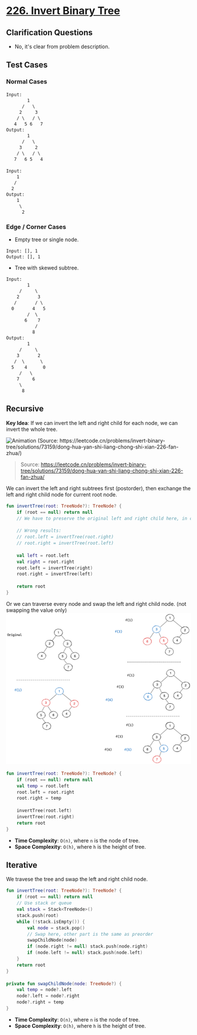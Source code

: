 # [226. Invert Binary Tree](https://leetcode.com/problems/invert-binary-tree/)

## Clarification Questions
* No, it's clear from problem description.

## Test Cases
### Normal Cases
```
Input: 
        1
      /   \
     2     3
    / \   / \
   4   5 6   7  
Output: 
        1
      /   \
     3     2
    / \   / \
   7   6 5   4  

Input:
    1
   /
  2
Output:
    1
     \
      2
```
### Edge / Corner Cases
* Empty tree or single node.
```
Input: [], 1
Output: [], 1
```
* Tree with skewed subtree.
```
Input:
        1
     /     \
    2       3
   /       / \ 
  0       4   5
        /  \
       6    7
           /
          8
Output:
        1
     /     \
    3       2
   /  \      \
  5    4      0
     /   \
    7     6
     \
      8 
```

## Recursive
**Key Idea**: If we can invert the left and right child for each node, we can invert the whole tree.

![Animation (Source: https://leetcode.cn/problems/invert-binary-tree/solutions/73159/dong-hua-yan-shi-liang-chong-shi-xian-226-fan-zhua/)](https://pic.leetcode-cn.com/0f91f7cbf5740de86e881eb7427c6c3993f4eca3624ca275d71e21c5e3e2c550-226_2.gif)
> Source: https://leetcode.cn/problems/invert-binary-tree/solutions/73159/dong-hua-yan-shi-liang-chong-shi-xian-226-fan-zhua/

We can invert the left and right subtrees first (postorder), then exchange the left and right child node for current root node.
```kotlin
fun invertTree(root: TreeNode?): TreeNode? {
    if (root == null) return null
    // We have to preserve the original left and right child here, in case of references changes after inverting.
    
    // Wrong results: 
    // root.left = invertTree(root.right)
    // root.right = invertTree(root.left)
    
    val left = root.left
    val right = root.right
    root.left = invertTree(right)
    root.right = invertTree(left)
    
    return root
}
```

Or we can traverse every node and swap the left and right child node. (not swapping the value only)
![](../media/226.invert-binary-tree.png)
```kotlin
fun invertTree(root: TreeNode?): TreeNode? {
    if (root == null) return null
    val temp = root.left
    root.left = root.right
    root.right = temp

    invertTree(root.left)
    invertTree(root.right)
    return root
}
```
* **Time Complexity**: `O(n)`, where `n` is the node of tree.
* **Space Complexity**: `O(h)`, where `h` is the height of tree.

## Iterative
We travese the tree and swap the left and right child node.
```kotlin
fun invertTree(root: TreeNode?): TreeNode? {
    if (root == null) return null
    // Use stack or queue
    val stack = Stack<TreeNode>()
    stack.push(root)
    while (!stack.isEmpty()) {
        val node = stack.pop()
        // Swap here, other part is the same as preorder
        swapChildNode(node)
        if (node.right != null) stack.push(node.right)
        if (node.left != null) stack.push(node.left)
    }
    return root
}

private fun swapChildNode(node: TreeNode?) {
    val temp = node?.left
    node?.left = node?.right
    node?.right = temp
}
```
* **Time Complexity**: `O(n)`, where `n` is the node of tree.
* **Space Complexity**: `O(h)`, where `h` is the height of tree.